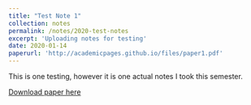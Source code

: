 ```yaml
---
title: "Test Note 1"
collection: notes
permalink: /notes/2020-test-notes
excerpt: 'Uploading notes for testing'
date: 2020-01-14
paperurl: 'http://academicpages.github.io/files/paper1.pdf'
---
```

This is one testing, however it is one actual notes I took this semester.

[Download paper here](http://yunj1e.github.io/files/eecs501_lecture_01.pdf)
